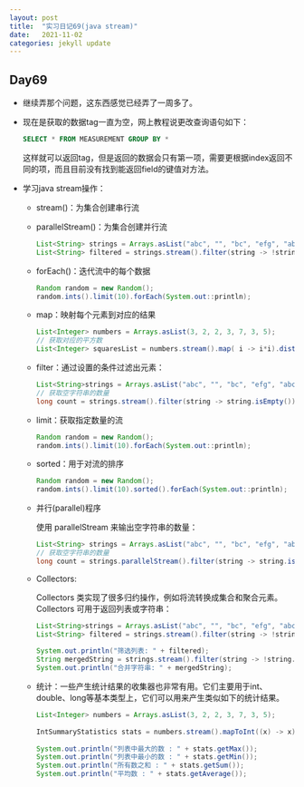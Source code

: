 ```yaml
---
layout: post
title:  "实习日记69(java stream)"
date:   2021-11-02
categories: jekyll update
---
```


## Day69

- 继续弄那个问题，这东西感觉已经弄了一周多了。

- 现在是获取的数据tag一直为空，网上教程说更改查询语句如下：

  ```sql
  SELECT * FROM MEASUREMENT GROUP BY *
  ```

  这样就可以返回tag，但是返回的数据会只有第一项，需要更根据index返回不同的项，而且目前没有找到能返回field的键值对方法。

- 学习java stream操作：

  - stream()：为集合创建串行流

  - parallelStream()：为集合创建并行流

    ```java
    List<String> strings = Arrays.asList("abc", "", "bc", "efg", "abcd","", "jkl");
    List<String> filtered = strings.stream().filter(string -> !string.isEmpty()).collect(Collectors.toList());
    ```

  - forEach()：迭代流中的每个数据

    ```java
    Random random = new Random();
    random.ints().limit(10).forEach(System.out::println);
    ```

  - map：映射每个元素到对应的结果

    ```java
    List<Integer> numbers = Arrays.asList(3, 2, 2, 3, 7, 3, 5);
    // 获取对应的平方数
    List<Integer> squaresList = numbers.stream().map( i -> i*i).distinct().collect(Collectors.toList());
    ```

  - filter：通过设置的条件过滤出元素：

    ```java
    List<String>strings = Arrays.asList("abc", "", "bc", "efg", "abcd","", "jkl");
    // 获取空字符串的数量
    long count = strings.stream().filter(string -> string.isEmpty()).count();
    
    ```

  - limit：获取指定数量的流

    ```java
    Random random = new Random();
    random.ints().limit(10).forEach(System.out::println);
    ```

  - sorted：用于对流的排序

    ```java
    Random random = new Random();
    random.ints().limit(10).sorted().forEach(System.out::println);
    ```

  - 并行(parallel)程序

    使用 parallelStream 来输出空字符串的数量：

    ```java
    List<String> strings = Arrays.asList("abc", "", "bc", "efg", "abcd","", "jkl");
    // 获取空字符串的数量
    long count = strings.parallelStream().filter(string -> string.isEmpty()).count();
    ```

  - Collectors:

    Collectors 类实现了很多归约操作，例如将流转换成集合和聚合元素。Collectors 可用于返回列表或字符串：

    ```java
    List<String>strings = Arrays.asList("abc", "", "bc", "efg", "abcd","", "jkl");
    List<String> filtered = strings.stream().filter(string -> !string.isEmpty()).collect(Collectors.toList());
     
    System.out.println("筛选列表: " + filtered);
    String mergedString = strings.stream().filter(string -> !string.isEmpty()).collect(Collectors.joining(", "));
    System.out.println("合并字符串: " + mergedString);
    ```

  - 统计：一些产生统计结果的收集器也非常有用。它们主要用于int、double、long等基本类型上，它们可以用来产生类似如下的统计结果。

    ```java
    List<Integer> numbers = Arrays.asList(3, 2, 2, 3, 7, 3, 5);
     
    IntSummaryStatistics stats = numbers.stream().mapToInt((x) -> x).summaryStatistics();
     
    System.out.println("列表中最大的数 : " + stats.getMax());
    System.out.println("列表中最小的数 : " + stats.getMin());
    System.out.println("所有数之和 : " + stats.getSum());
    System.out.println("平均数 : " + stats.getAverage());
    ```

    